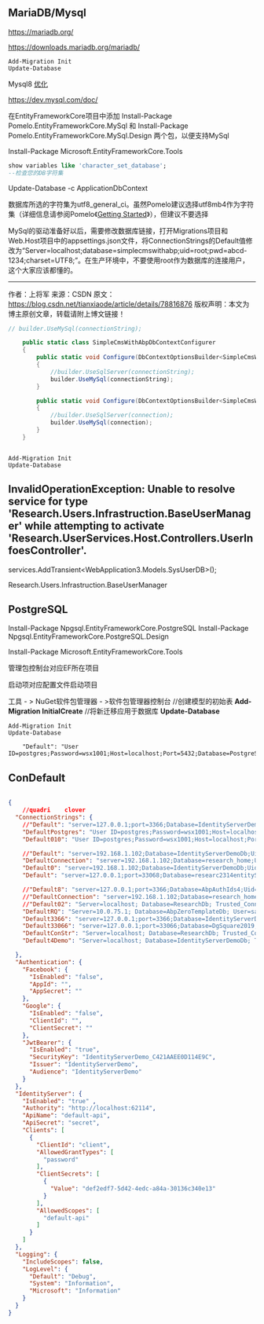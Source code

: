 



##	MariaDB/Mysql

https://mariadb.org/

https://downloads.mariadb.org/mariadb/



```
Add-Migration Init
Update-Database
```



Mysql8 [优化](https://dev.mysql.com/doc/refman/8.0/en/optimization.html)

https://dev.mysql.com/doc/

在EntityFrameworkCore项目中添加 
Install-Package Pomelo.EntityFrameworkCore.MySql	和 
Install-Package Pomelo.EntityFrameworkCore.MySql.Design		两个包，以便支持MySql

Install-Package Microsoft.EntityFrameworkCore.Tools

```sql
show variables like 'character_set_database';
--检查您的DB字符集
```

Update-Database -c ApplicationDbContext

数据库所选的字符集为utf8_general_ci。虽然Pomelo建议选择utf8mb4作为字符集（详细信息请参阅Pomelo《[Getting Started](https://github.com/PomeloFoundation/Pomelo.EntityFrameworkCore.MySql#getting-started)》），但建议不要选择

MySql的驱动准备好以后，需要修改数据库链接，打开Migrations项目和Web.Host项目中的appsettings.json文件，将ConnectionStrings的Default值修改为“Server=localhost;database=simplecmswithabp;uid=root;pwd=abcd-1234;charset=UTF8;”。在生产环境中，不要使用root作为数据库的连接用户，这个大家应该都懂的。

---------------------
作者：上将军 
来源：CSDN 
原文：https://blog.csdn.net/tianxiaode/article/details/78816876 
版权声明：本文为博主原创文章，转载请附上博文链接！

```csharp
// builder.UseMySql(connectionString);      

    public static class SimpleCmsWithAbpDbContextConfigurer
    {
        public static void Configure(DbContextOptionsBuilder<SimpleCmsWithAbpDbContext> builder, string connectionString)
        {
            //builder.UseSqlServer(connectionString);
            builder.UseMySql(connectionString);           
        }

        public static void Configure(DbContextOptionsBuilder<SimpleCmsWithAbpDbContext> builder, DbConnection connection)
        {
            //builder.UseSqlServer(connection);
            builder.UseMySql(connection);
        }
    }



```



```
Add-Migration Init
Update-Database
```

## InvalidOperationException: Unable to resolve  service for type 'Research.Users.Infrastruction.BaseUserManager' while  attempting to activate  'Research.UserServices.Host.Controllers.UserInfoesController'.

services.AddTransient<WebApplication3.Models.SysUserDB>();



Research.Users.Infrastruction.BaseUserManager

##	PostgreSQL

Install-Package Npgsql.EntityFrameworkCore.PostgreSQL
Install-Package Npgsql.EntityFrameworkCore.PostgreSQL.Design

Install-Package Microsoft.EntityFrameworkCore.Tools

管理包控制台对应EF所在项目

启动项对应配置文件启动项目

工具 - > NuGet软件包管理器 - >软件包管理器控制台 
//创建模型的初始表 
**Add-Migration InitialCreate** 
//将新迁移应用于数据库 
**Update-Database**

```
Add-Migration Init
Update-Database
```

```
    "Default": "User ID=postgres;Password=wsx1001;Host=localhost;Port=5432;Database=PostgreSqlResDemoDb;Pooling=true;",

```





## ConDefault

````json

{
    //quadri	clover
  "ConnectionStrings": { 
    //"Default": "server=127.0.0.1;port=3366;Database=IdentityServerDemoDb;Uid=root;Pwd=wsx1001;SslMode=none;Allow User Variables=True", 
    "DefaultPostgres": "User ID=postgres;Password=wsx1001;Host=localhost;Port=5432;Database=IdentityServerDemoDb;Pooling=true;",
    "Default010": "User ID=postgres;Password=wsx1001;Host=localhost;Port=5432;Database=IdentityServerDemoDb;Pooling=true;",

    //"Default": "server=192.168.1.102;Database=IdentityServerDemoDb;Uid=research_home;Pwd=research_home@20190423;SslMode=none;Allow User Variables=True",
    "DefaultConnection": "server=192.168.1.102;Database=research_home;Uid=fooww;Pwd=Fooww_08@2018;SslMode=none;Allow User Variables=True",
    "Default0": "server=192.168.1.102;Database=IdentityServerDemoDb;Uid=research_home;Pwd=research_home@20190423;SslMode=none;Allow User Variables=True",
    "Default": "server=127.0.0.1;port=33068;Database=researc2314entityServer;Uid=root;Pwd=wsx1001;SslMode=none;Allow User Variables=True",

    //"Default8": "server=127.0.0.1;port=3366;Database=AbpAuthIds4;Uid=root;Pwd=wsx1001;SslMode=none;Allow User Variables=True",
    //"DefaultConnection": "server=192.168.1.102;Database=research_home;Uid=fooww;Pwd=Fooww_08@2018;SslMode=none;Allow User Variables=True", 
    //"Default02": "Server=localhost; Database=ResearchDb; Trusted_Connection=True;",  
    "DefaultRQ": "Server=10.0.75.1; Database=AbpZeroTemplateDb; User=sa; Password=123qwe;",
    "Default3366": "server=127.0.0.1;port=3366;Database=IdentityServerDemoDb;Uid=root;Pwd=wsx1001;SslMode=none;Allow User Variables=True",
    "Default33066": "server=127.0.0.1;port=33066;Database=DgSquare2019;Uid=root;Pwd=wsx1001;SslMode=none;Allow User Variables=True",
    "DefaultConStr": "Server=localhost; Database=ResearchDb; Trusted_Connection=True;",
    "Default4Demo": "Server=localhost; Database=IdentityServerDemoDb; Trusted_Connection=True;"

  },
  "Authentication": {
    "Facebook": {
      "IsEnabled": "false",
      "AppId": "",
      "AppSecret": ""
    },
    "Google": {
      "IsEnabled": "false",
      "ClientId": "",
      "ClientSecret": ""
    },
    "JwtBearer": {
      "IsEnabled": "true",
      "SecurityKey": "IdentityServerDemo_C421AAEE0D114E9C",
      "Issuer": "IdentityServerDemo",
      "Audience": "IdentityServerDemo"
    }
  },
  "IdentityServer": {
    "IsEnabled": "true" ,
    "Authority": "http://localhost:62114",
    "ApiName": "default-api",
    "ApiSecret": "secret",
    "Clients": [
      {
        "ClientId": "client",
        "AllowedGrantTypes": [
          "password"
        ],
        "ClientSecrets": [
          {
            "Value": "def2edf7-5d42-4edc-a84a-30136c340e13"
          }
        ],
        "AllowedScopes": [
          "default-api"
        ]
      }
    ]
  },
  "Logging": {
    "IncludeScopes": false,
    "LogLevel": {
      "Default": "Debug",
      "System": "Information",
      "Microsoft": "Information"
    }
  }
}




````

